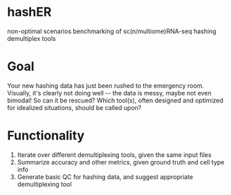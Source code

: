 # hashER
non-optimal scenarios benchmarking of sc(n/multiome)RNA-seq hashing demultiplex tools

# Goal
Your new hashing data has just been rushed to the emergency room. Visually, it's clearly not doing well -- the data is messy, maybe not even bimodal! So can it be rescued? Which tool(s), often designed and optimized for idealized situations, should be called upon?

# Functionality
1. Iterate over different demultiplexing tools, given the same input files
2. Summarize accuracy and other metrics, given ground truth and cell type info
3. Generate basic QC for hashing data, and suggest appropriate demultiplexing tool
